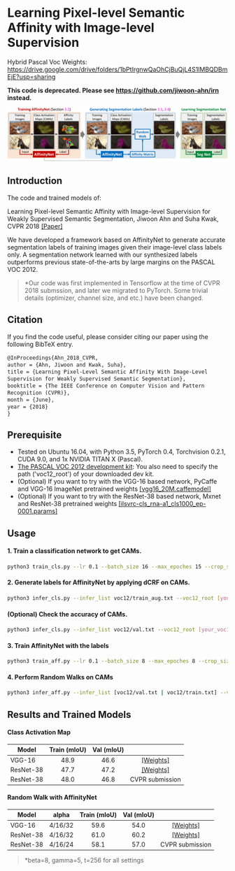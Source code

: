 # Learning Pixel-level Semantic Affinity with Image-level Supervision


Hybrid Pascal Voc Weights: https://drive.google.com/drive/folders/1bPtIrgnwQaOhCjBuQjL4S1lMBQDBmEjE?usp=sharing

**This code is deprecated. Please see https://github.com/jiwoon-ahn/irn instead.**

![outline](fig_outline.png)
## Introduction

The code and trained models of:

Learning Pixel-level Semantic Affinity with Image-level Supervision for Weakly Supervised Semantic Segmentation, Jiwoon Ahn and Suha Kwak, CVPR 2018 [[Paper]](https://arxiv.org/abs/1803.10464)

We have developed a framework based on AffinityNet to generate accurate segmentation labels of training images given their image-level class labels only. A segmentation network learned with our synthesized labels outperforms previous state-of-the-arts by large margins on the PASCAL VOC 2012.

>*Our code was first implemented in Tensorflow at the time of CVPR 2018 submssion, and later we migrated to PyTorch. Some trivial details (optimizer, channel size, and etc.) have been changed.

## Citation
If you find the code useful, please consider citing our paper using the following BibTeX entry.
```
@InProceedings{Ahn_2018_CVPR,
author = {Ahn, Jiwoon and Kwak, Suha},
title = {Learning Pixel-Level Semantic Affinity With Image-Level Supervision for Weakly Supervised Semantic Segmentation},
booktitle = {The IEEE Conference on Computer Vision and Pattern Recognition (CVPR)},
month = {June},
year = {2018}
}
```

## Prerequisite
* Tested on Ubuntu 16.04, with Python 3.5, PyTorch 0.4, Torchvision 0.2.1, CUDA 9.0, and 1x NVIDIA TITAN X (Pascal).
* [The PASCAL VOC 2012 development kit](http://host.robots.ox.ac.uk/pascal/VOC/voc2012/):
You also need to specify the path ('voc12_root') of your downloaded dev kit.
* (Optional) If you want to try with the VGG-16 based network, PyCaffe and VGG-16 ImageNet pretrained weights [[vgg16_20M.caffemodel]](http://liangchiehchen.com/projects/Init%20Models.html)
* (Optional) If you want to try with the ResNet-38 based network, Mxnet and ResNet-38 pretrained weights [[ilsvrc-cls_rna-a1_cls1000_ep-0001.params]](https://github.com/itijyou/ademxapp)

## Usage
#### 1. Train a classification network to get CAMs.

```bash
python3 train_cls.py --lr 0.1 --batch_size 16 --max_epoches 15 --crop_size 448 --network [network.vgg16_cls | network.resnet38_cls] --voc12_root [your_voc12_root_folder] --weights [your_weights_file] --wt_dec 5e-4
```

#### 2. Generate labels for AffinityNet by applying dCRF on CAMs.

```bash
python3 infer_cls.py --infer_list voc12/train_aug.txt --voc12_root [your_voc12_root_folder] --network [network.vgg16_cls | network.resnet38_cls] --weights [your_weights_file] --out_cam [desired_folder] --out_la_crf [desired_folder] --out_ha_crf [desired_folder]
```


#### (Optional) Check the accuracy of CAMs.
```bash
python3 infer_cls.py --infer_list voc12/val.txt --voc12_root [your_voc12_root_folder] --network network.resnet38_cls --weights res38_cls.pth --out_cam_pred [desired_folder]
```


#### 3. Train AffinityNet with the labels

```bash
python3 train_aff.py --lr 0.1 --batch_size 8 --max_epoches 8 --crop_size 448 --voc12_root [your_voc12_root_folder] --network [network.vgg16_aff | network.resnet38_aff] --weights [your_weights_file] --wt_dec 5e-4 --la_crf_dir [your_output_folder] --ha_crf_dir [your_output_folder]
```

#### 4. Perform Random Walks on CAMs

```bash
python3 infer_aff.py --infer_list [voc12/val.txt | voc12/train.txt] --voc12_root [your_voc12_root_folder] --network [network.vgg16_aff | network.resnet38_aff] --weights [your_weights_file] --cam_dir [your_output_folder] --out_rw [desired_folder]
```

## Results and Trained Models
#### Class Activation Map

| Model         | Train (mIoU)    | Val (mIoU)    | |
| ------------- |:-------------:|:-----:|:-----:|
| VGG-16        | 48.9 | 46.6 | [[Weights]](https://drive.google.com/file/d/1Dh5EniRN7FSVaYxSmcwvPq_6AIg-P8EH/view?usp=sharing) |
| ResNet-38     | 47.7 | 47.2 | [[Weights]](https://drive.google.com/file/d/1xESB7017zlZHqxEWuh1Rb89UhjTGIKOA/view?usp=sharing) |
| ResNet-38     | 48.0 | 46.8 | CVPR submission |

#### Random Walk with AffinityNet

| Model         | alpha | Train (mIoU)    | Val (mIoU)    | |
| ------------- |:-----:|:---------------:|:-------------:|:-----:|
| VGG-16        | 4/16/32 | 59.6 | 54.0 | [[Weights]](https://drive.google.com/file/d/10ue1B20Q51aQ53T93RiaiKETlklzo4jp/view?usp=sharing) |
| ResNet-38     | 4/16/32 | 61.0 | 60.2 | [[Weights]](https://drive.google.com/open?id=1mFvTH3siw0SS0vqPH0o9N3cI_ISQacwt) |
| ResNet-38     | 4/16/24 | 58.1 | 57.0 | CVPR submission |

>*beta=8, gamma=5, t=256 for all settings
